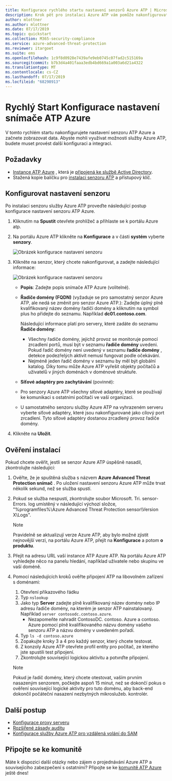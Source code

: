 ```yaml
---
title: Konfigurace rychlého startu nastavení senzorů Azure ATP | Microsoft Docs
description: Krok pět pro instalaci Azure ATP vám pomůže nakonfigurovat nastavení pro samostatný senzor Azure ATP.
author: mlottner
ms.author: mlottner
ms.date: 07/17/2019
ms.topic: quickstart
ms.collection: M365-security-compliance
ms.service: azure-advanced-threat-protection
ms.reviewer: itargoet
ms.suite: ems
ms.openlocfilehash: 1c9f8d0928e7439afe9eb0745c07fad2c515169a
ms.sourcegitcommit: b7b3d4a401faaa3edb4bd669a1a003a6d21a4322
ms.translationtype: MT
ms.contentlocale: cs-CZ
ms.lasthandoff: 07/17/2019
ms.locfileid: "68298913"
---
```

# <a name="quickstart-configure-azure-atp-sensor-settings"></a>Rychlý Start Konfigurace nastavení snímače ATP Azure

V tomto rychlém startu nakonfigurujete nastavení senzoru ATP Azure a začnete zobrazovat data. Abyste mohli využívat možnosti služby Azure ATP, budete muset provést další konfiguraci a integraci.  

## <a name="prerequisites"></a>Požadavky

- [Instance ATP Azure](install-atp-step1.md) , která je [připojená ke službě Active Directory](install-atp-step2.md).
- Stažená kopie balíčku pro [instalaci senzoru ATP](install-atp-step3.md) a přístupový klíč.

## <a name="configure-sensor-settings"></a>Konfigurovat nastavení senzoru

Po instalaci senzoru služby Azure ATP proveďte následující postup konfigurace nastavení senzoru ATP Azure.

1. Kliknutím na **Spustit** otevřete prohlížeč a přihlaste se k portálu Azure atp.

1.  Na portálu Azure ATP klikněte na **Konfigurace** a v části **systém** vyberte **senzory**.
   
    ![Obrázek konfigurace nastavení senzoru](media/atp-sensor-config.png)


1. Klikněte na senzor, který chcete nakonfigurovat, a zadejte následující informace:

   ![Obrázek konfigurace nastavení senzoru](media/atp-sensor-config-2.png)

   - **Popis**: Zadejte popis snímače ATP Azure (volitelné).
   - **Řadiče domény (FQDN)** (vyžaduje se pro samostatný senzor Azure ATP, ale nedá se změnit pro senzor Azure ATP.): Zadejte úplný plně kvalifikovaný název domény řadiči domény a kliknutím na symbol plus ho přidejte do seznamu. Například **dc01.contoso.com**.

     Následující informace platí pro servery, které zadáte do seznamu **Řadiče domény**:
     - Všechny řadiče domény, jejichž provoz se monitoruje pomocí zrcadlení portů, musí být v seznamu **řadiče domény** uvedeni. Pokud řadič domény není uvedený v seznamu **řadiče domény** , detekce podezřelých aktivit nemusí fungovat podle očekávání.
     - Nejméně jeden řadič domény v seznamu by měl být globální katalog. Díky tomu může Azure ATP vyřešit objekty počítačů a uživatelů v jiných doménách v doménové struktuře.

   - **Síťové adaptéry pro zachytávání** (povinné):
   
    - Pro senzory Azure ATP všechny síťové adaptéry, které se používají ke komunikaci s ostatními počítači ve vaší organizaci.
    - U samostatného senzoru služby Azure ATP na vyhrazeném serveru vyberte síťové adaptéry, které jsou nakonfigurované jako cílový port zrcadlení. Tyto síťové adaptéry dostanou zrcadlený provoz řadiče domény.

 
1. Klikněte na **Uložit**.


## <a name="validate-installations"></a>Ověření instalací
Pokud chcete ověřit, jestli se senzor Azure ATP úspěšně nasadil, zkontrolujte následující:

1. Ověřte, že je spuštěná služba s názvem **Azure Advanced Threat Protection snímač** . Po uložení nastavení senzoru Azure ATP může trvat několik sekund, než se služba spustí.

1. Pokud se služba nespustí, zkontrolujte soubor Microsoft. Tri. sensor-Errors. log umístěný v následující výchozí složce, "%programfiles%\Azure Advanced Threat Protection sensor\Version X\Logs".
 
   >[!NOTE]
   > Pravidelně se aktualizují verze Azure ATP, aby bylo možné zjistit nejnovější verzi, na portálu Azure ATP, přejít na **Konfigurace** a potom **o produktu**. 

1. Přejít na adresu URL vaší instance ATP Azure ATP. Na portálu Azure ATP vyhledejte něco na panelu hledání, například uživatele nebo skupinu ve vaší doméně.

1. Pomocí následujících kroků ověřte připojení ATP na libovolném zařízení s doménami:
    1. Otevření příkazového řádku
    1. Typ ```nslookup```
    1. Jako typ **Server** zadejte plně kvalifikovaný název domény nebo IP adresu řadiče domény, na kterém je senzor ATP nainstalovaný. Například ```server contosodc.contoso.azure```.
        - Nezapomeňte nahradit ContosoDC. contoso. Azure a contoso. Azure pomocí plně kvalifikovaného názvu domény vašeho senzoru ATP a názvu domény v uvedeném pořadí.
    1. Typ ```ls -d contoso.azure```
    1. Zopakujte kroky 3 a 4 pro každý senzor, který chcete testovat.  
    1. Z konzoly Azure ATP otevřete profil entity pro počítač, ze kterého jste spustili test připojení. 
    1. Zkontrolujte související logickou aktivitu a potvrďte připojení. 

    > [!NOTE] 
    >Pokud je řadič domény, který chcete otestovat, vaším prvním nasazeným senzorem, počkejte aspoň 15 minut, než se dokončí pokus o ověření související logické aktivity pro tuto doménu, aby back-end dokončil počáteční nasazení nezbytných mikroslužeb. kontrolér.

## <a name="next-steps"></a>Další postup

- [Konfigurace proxy serveru](configure-proxy.md)
- [Rozšířené zásady auditu](atp-advanced-audit-policy.md)
- [Konfigurace služby Azure ATP pro vzdálená volání do SAM](install-atp-step8-samr.md)


## <a name="join-the-community"></a>Připojte se ke komunitě

Máte k dispozici další otázky nebo zájem o projednávání Azure ATP a souvisejícího zabezpečení s ostatními? Připojte se ke [komunitě ATP Azure](https://aka.ms/azureatpcommunity) ještě dnes!
